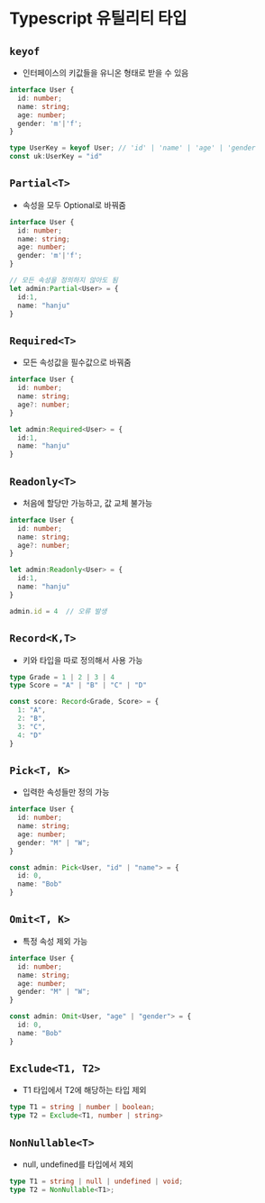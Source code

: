# Typescript 유틸리티 타입

## `keyof`
- 인터페이스의 키값들을 유니온 형태로 받을 수 있음
```ts
interface User {
  id: number;
  name: string;
  age: number;
  gender: 'm'|'f';
}

type UserKey = keyof User; // 'id' | 'name' | 'age' | 'gender
const uk:UserKey = "id"
```

## `Partial<T>`
- 속성을 모두 Optional로 바꿔줌
```ts
interface User {
  id: number;
  name: string;
  age: number;
  gender: 'm'|'f';
}

// 모든 속성을 정의하지 않아도 됨
let admin:Partial<User> = {
  id:1,
  name: "hanju"
}
```

## `Required<T>`
- 모든 속성값을 필수값으로 바꿔줌
```ts
interface User {
  id: number;
  name: string;
  age?: number;
}

let admin:Required<User> = {
  id:1,
  name: "hanju"
}
```

## `Readonly<T>`
- 처음에 할당만 가능하고, 값 교체 불가능
```ts
interface User {
  id: number;
  name: string;
  age?: number;
}

let admin:Readonly<User> = {
  id:1,
  name: "hanju"
}

admin.id = 4  // 오류 발생
```

## `Record<K,T>`
- 키와 타입을 따로 정의해서 사용 가능 

```ts
type Grade = 1 | 2 | 3 | 4
type Score = "A" | "B" | "C" | "D"

const score: Record<Grade, Score> = {
  1: "A",
  2: "B",
  3: "C",
  4: "D"
}
```

## `Pick<T, K>`
- 입력한 속성들만 정의 가능
```ts
interface User {
  id: number;
  name: string;
  age: number;
  gender: "M" | "W";
}

const admin: Pick<User, "id" | "name"> = {
  id: 0,
  name: "Bob"
}
```

## `Omit<T, K>`
- 특정 속성 제외 가능
```ts
interface User {
  id: number;
  name: string;
  age: number;
  gender: "M" | "W";
}

const admin: Omit<User, "age" | "gender"> = {
  id: 0,
  name: "Bob"
}
```

## `Exclude<T1, T2>`
- T1 타입에서 T2에 해당하는 타입 제외
```ts
type T1 = string | number | boolean;
type T2 = Exclude<T1, number | string>
```

## `NonNullable<T>`
- null, undefined를 타입에서 제외

```ts
type T1 = string | null | undefined | void;
type T2 = NonNullable<T1>;
```